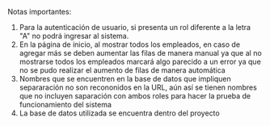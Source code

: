 Notas importantes:
1. Para la autenticación de usuario, si presenta un rol diferente a la letra "A" no podrá ingresar al sistema.
2. En la página de inicio, al mostrar todos los empleados, en caso de agregar más se deben aumentar las filas de manera
manual ya que al no mostrarse todos los empleados marcará algo parecido a un error ya que no se pudo realizar el aumento de filas de manera automática
3. Nombres que se encuentren en la base de datos que impliquen separaración no son recononidos en la URL, aún así se tienen nombres que no incluyen saparación con ambos roles para hacer la prueba de funcionamiento del sistema
4. La base de datos utilizada se encuentra dentro del proyecto
